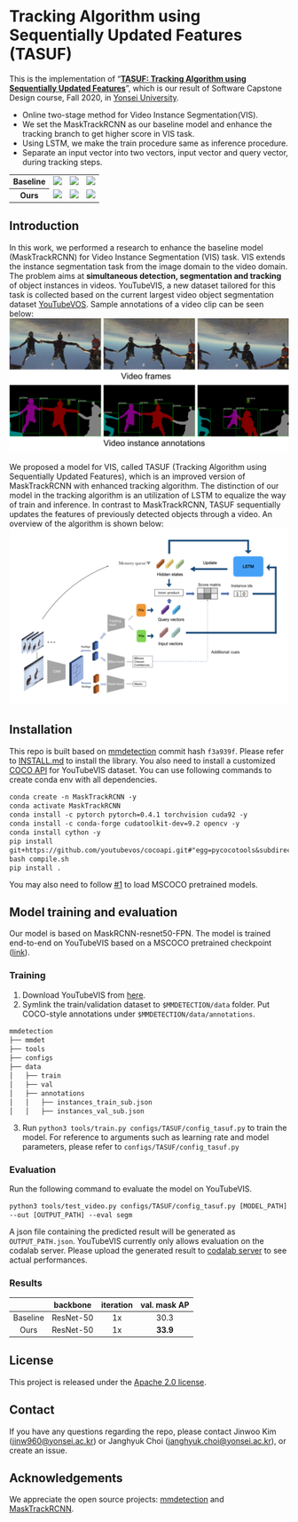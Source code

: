# Tracking Algorithm using Sequentially Updated Features (TASUF)
This is the implementation of “[**TASUF: Tracking Algorithm using Sequentially Updated Features**](https://drive.google.com/file/d/1yjkmYV6KcsS7O5pgsjNckMWmyKdLdosY/view?usp=sharing)”, which is our result of Software Capstone Design course, Fall 2020, in [Yonsei University](https://www.yonsei.ac.kr/en_sc/).

* Online two-stage method for Video Instance Segmentation(VIS).
* We set the MaskTrackRCNN as our baseline model and enhance the tracking branch to get higher score in VIS task.
* Using LSTM, we make the train procedure same as inference procedure.
* Separate an input vector into two vectors, input vector and query vector, during tracking steps.

<table>
  <tr>
    <th scope="row">Baseline</th> 
    <td ><center><img src="doc/base_dog_1_single.gif" height="180"> </center></td>
    <td ><center><img src="doc/base_horse_multi.gif" height="180"> </center></td>
    <td ><center><img src="doc/base_ski_multi.gif" height="180"> </center></td>
  </tr>
  <tr>
    <th scope="row">Ours</th>
    <td ><center><img src="doc/ours_dog_1_single.gif" height="180"> </center></td>
    <td ><center><img src="doc/ours_horse_multi.gif" height="180"> </center></td>
    <td ><center><img src="doc/ours_ski_multi.gif" height="180"> </center></td>
  </tr>
</table>

## Introduction
In this work, we performed a research to enhance the baseline model (MaskTrackRCNN) for Video Instance Segmentation (VIS) task. VIS extends the instance segmentation task from the image domain to the video domain. The problem aims at **simultaneous detection, segmentation and tracking** of object instances in videos.
YouTubeVIS, a new dataset tailored for this task is collected based on the current largest video object segmentation dataset [YouTubeVOS](youtube-vos.org). Sample annotations of a video clip can be seen below:
<img src='doc/sample_gt.png'>  

We proposed a model for VIS, called TASUF (Tracking Algorithm using Sequentially Updated Features), which is an improved version of MaskTrackRCNN with enhanced tracking algorithm. The distinction of our model in the tracking algorithm is an utilization of LSTM to equalize the way of train and inference. In contrast to MaskTrackRCNN, TASUF sequentially updates the features of previously detected objects through a video. An overview of the algorithm is shown below:
<img src='doc/framework_tasuf.png'>  

## Installation
This repo is built based on [mmdetection](https://github.com/open-mmlab/mmdetection) commit hash `f3a939f`. Please refer to [INSTALL.md](INSTALL.md) to install the library.
You also need to install a customized [COCO API](https://github.com/youtubevos/cocoapi) for YouTubeVIS dataset.
You can use following commands to create conda env with all dependencies.
```
conda create -n MaskTrackRCNN -y
conda activate MaskTrackRCNN
conda install -c pytorch pytorch=0.4.1 torchvision cuda92 -y
conda install -c conda-forge cudatoolkit-dev=9.2 opencv -y
conda install cython -y
pip install git+https://github.com/youtubevos/cocoapi.git#"egg=pycocotools&subdirectory=PythonAPI"
bash compile.sh
pip install .
```
You may also need to follow [#1](/../../issues/1) to load MSCOCO pretrained models.

## Model training and evaluation
Our model is based on MaskRCNN-resnet50-FPN. The model is trained end-to-end on YouTubeVIS based on a MSCOCO pretrained checkpoint ([link](https://s3.ap-northeast-2.amazonaws.com/open-mmlab/mmdetection/models/mask_rcnn_r50_fpn_1x_20181010-069fa190.pth)).

### Training
1. Download YouTubeVIS from [here](https://youtube-vos.org/dataset/vis/).
2. Symlink the train/validation dataset to `$MMDETECTION/data` folder. Put COCO-style annotations under `$MMDETECTION/data/annotations`.
```
mmdetection
├── mmdet
├── tools
├── configs
├── data
│   ├── train
│   ├── val
│   ├── annotations
│   │   ├── instances_train_sub.json
│   │   ├── instances_val_sub.json
```

3. Run `python3 tools/train.py configs/TASUF/config_tasuf.py` to train the model.
For reference to arguments such as learning rate and model parameters, please refer to `configs/TASUF/config_tasuf.py`

### Evaluation
<!-- Our pretrained model is available for download at [Google Drive](https://drive.google.com/file/d/10bsjO-WP2GAWQC7uPP6Gk0n2rUYLexfn/view?usp=sharing). -->
Run the following command to evaluate the model on YouTubeVIS.
```
python3 tools/test_video.py configs/TASUF/config_tasuf.py [MODEL_PATH] --out [OUTPUT_PATH] --eval segm
```
A json file containing the predicted result will be generated as `OUTPUT_PATH.json`. YouTubeVIS currently only allows evaluation on the codalab server. Please upload the generated result to [codalab server](https://competitions.codalab.org/competitions/20128) to see actual performances.

### Results
|  | backbone | iteration | val. mask AP | 
| :---: | :---: | :---: | :---: |
| Baseline | ResNet-50 | 1x | 30.3 |
| Ours | ResNet-50 | 1x | **33.9** |

## License
This project is released under the [Apache 2.0 license](LICENSE).

## Contact
If you have any questions regarding the repo, please contact Jinwoo Kim (jinw960@yonsei.ac.kr) or Janghyuk Choi (janghyuk.choi@yonsei.ac.kr), or create an issue.

## Acknowledgements
We appreciate the open source projects: [mmdetection](https://github.com/open-mmlab/mmdetection) and [MaskTrackRCNN](https://github.com/youtubevos/MaskTrackRCNN).
